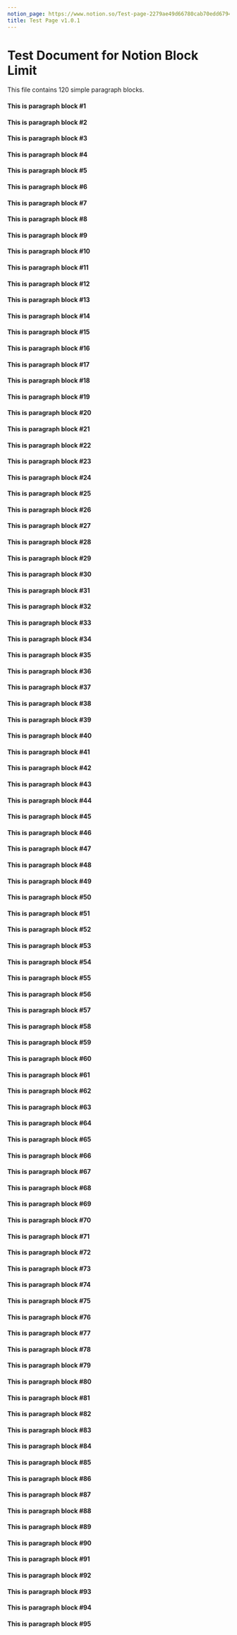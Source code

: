 ```yaml
---
notion_page: https://www.notion.so/Test-page-2279ae49d66780cab70edd679467f145
title: Test Page v1.0.1
---
```


# Test Document for Notion Block Limit

This file contains 120 simple paragraph blocks.

#### This is paragraph block #1
#### This is paragraph block #2
#### This is paragraph block #3
#### This is paragraph block #4
#### This is paragraph block #5
#### This is paragraph block #6
#### This is paragraph block #7
#### This is paragraph block #8
#### This is paragraph block #9
#### This is paragraph block #10
#### This is paragraph block #11
#### This is paragraph block #12
#### This is paragraph block #13
#### This is paragraph block #14
#### This is paragraph block #15
#### This is paragraph block #16
#### This is paragraph block #17
#### This is paragraph block #18
#### This is paragraph block #19
#### This is paragraph block #20
#### This is paragraph block #21
#### This is paragraph block #22
#### This is paragraph block #23
#### This is paragraph block #24
#### This is paragraph block #25
#### This is paragraph block #26
#### This is paragraph block #27
#### This is paragraph block #28
#### This is paragraph block #29
#### This is paragraph block #30
#### This is paragraph block #31
#### This is paragraph block #32
#### This is paragraph block #33
#### This is paragraph block #34
#### This is paragraph block #35
#### This is paragraph block #36
#### This is paragraph block #37
#### This is paragraph block #38
#### This is paragraph block #39
#### This is paragraph block #40
#### This is paragraph block #41
#### This is paragraph block #42
#### This is paragraph block #43
#### This is paragraph block #44
#### This is paragraph block #45
#### This is paragraph block #46
#### This is paragraph block #47
#### This is paragraph block #48
#### This is paragraph block #49
#### This is paragraph block #50
#### This is paragraph block #51
#### This is paragraph block #52
#### This is paragraph block #53
#### This is paragraph block #54
#### This is paragraph block #55
#### This is paragraph block #56
#### This is paragraph block #57
#### This is paragraph block #58
#### This is paragraph block #59
#### This is paragraph block #60
#### This is paragraph block #61
#### This is paragraph block #62
#### This is paragraph block #63
#### This is paragraph block #64
#### This is paragraph block #65
#### This is paragraph block #66
#### This is paragraph block #67
#### This is paragraph block #68
#### This is paragraph block #69
#### This is paragraph block #70
#### This is paragraph block #71
#### This is paragraph block #72
#### This is paragraph block #73
#### This is paragraph block #74
#### This is paragraph block #75
#### This is paragraph block #76
#### This is paragraph block #77
#### This is paragraph block #78
#### This is paragraph block #79
#### This is paragraph block #80
#### This is paragraph block #81
#### This is paragraph block #82
#### This is paragraph block #83
#### This is paragraph block #84
#### This is paragraph block #85
#### This is paragraph block #86
#### This is paragraph block #87
#### This is paragraph block #88
#### This is paragraph block #89
#### This is paragraph block #90
#### This is paragraph block #91
#### This is paragraph block #92
#### This is paragraph block #93
#### This is paragraph block #94
#### This is paragraph block #95
